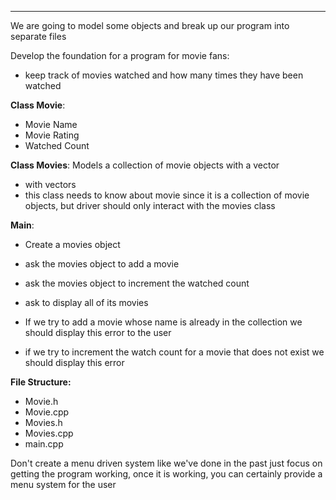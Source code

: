
---


We are going to model some objects and break up our program into separate files

Develop the foundation for a program for movie fans:
- keep track of movies watched and how many times they have been watched


**Class Movie**:
- Movie Name
- Movie Rating
- Watched Count

**Class Movies**:
Models a collection of movie objects with a vector
- with vectors
- this class needs to know about movie since it is a collection of movie objects, but driver should only interact with the movies class

**Main**:
- Create a movies object
- ask the movies object to add a movie
- ask the movies object to increment the watched count
- ask to display all of its movies

- If we try to add a movie whose name is already in the collection we should display this error to the user
- if we try to increment the watch count for a movie that does not exist we should display this error

**File Structure:**
- Movie.h
- Movie.cpp
- Movies.h
- Movies.cpp
- main.cpp

Don't create a menu driven system like we've done in the past just focus on getting the program working, once it is working, you can certainly provide a menu system for the user
